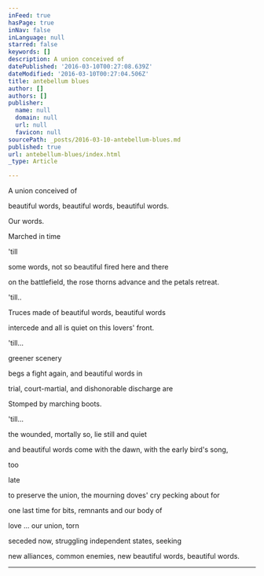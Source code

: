 ```yaml
---
inFeed: true
hasPage: true
inNav: false
inLanguage: null
starred: false
keywords: []
description: A union conceived of
datePublished: '2016-03-10T00:27:08.639Z'
dateModified: '2016-03-10T00:27:04.506Z'
title: antebellum blues
author: []
authors: []
publisher:
  name: null
  domain: null
  url: null
  favicon: null
sourcePath: _posts/2016-03-10-antebellum-blues.md
published: true
url: antebellum-blues/index.html
_type: Article

---
```

A union conceived of

beautiful words, beautiful words, beautiful words.

Our words.

Marched in time

'till

some words, not so beautiful fired here and there

on the battlefield, the rose thorns advance and the petals retreat.

'till..

Truces made of beautiful words, beautiful words

intercede and all is quiet on this lovers' front.

'till...

greener scenery

begs a fight again, and beautiful words in

trial, court-martial, and dishonorable discharge are

Stomped by marching boots.

'till...

the wounded, mortally so, lie still and quiet

and beautiful words come with the dawn, with the early bird's song, 

too

late

to preserve the union, the mourning doves' cry pecking about for

one last time for bits, remnants and our body of

love ... our union, torn

seceded now, struggling independent states, seeking

new alliances, common enemies, new beautiful words, beautiful words.

****